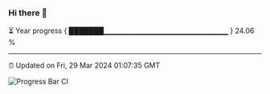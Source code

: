 ### Hi there 👋

⏳ Year progress { ███████▁▁▁▁▁▁▁▁▁▁▁▁▁▁▁▁▁▁▁▁▁▁▁ } 24.06 %

---

⏰ Updated on Fri, 29 Mar 2024 01:07:35 GMT

![Progress Bar CI](https://github.com/liununu/liununu/workflows/Progress%20Bar%20CI/badge.svg)

